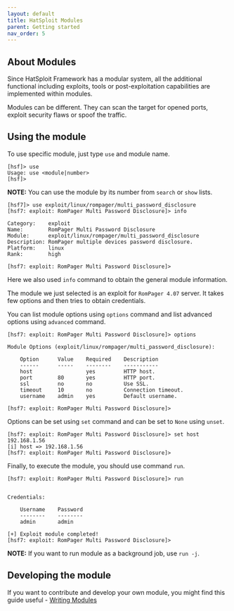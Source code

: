 ```yaml
---
layout: default
title: HatSploit Modules
parent: Getting started
nav_order: 5
---
```


## About Modules

Since HatSploit Framework has a modular system, all the additional functional including exploits, tools or post-exploitation capabilities are implemented within modules.

Modules can be different. They can scan the target for opened ports, exploit security flaws or spoof the traffic.

## Using the module

To use specific module, just type `use` and module name.

```
[hsf]> use
Usage: use <module|number>
[hsf]>
```

**NOTE:** You can use the module by its number from `search` or `show` lists.

```
[hsf7]> use exploit/linux/rompager/multi_password_disclosure
[hsf7: exploit: RomPager Multi Password Disclosure]> info
 
Category:    exploit
Name:        RomPager Multi Password Disclosure
Module:      exploit/linux/rompager/multi_password_disclosure
Description: RomPager multiple devices password disclosure.
Platform:    linux
Rank:        high

[hsf7: exploit: RomPager Multi Password Disclosure]>
```

Here we also used `info` command to obtain the general module information.

The module we just selected is an exploit for `RomPager 4.07` server. It takes few options and then tries to obtain credentials.

You can list module options using `options` command and list advanced options using `advanced` command.

```
[hsf7: exploit: RomPager Multi Password Disclosure]> options
 
Module Options (exploit/linux/rompager/multi_password_disclosure):
 
    Option      Value    Required    Description
    ------      -----    --------    -----------
    host                 yes         HTTP host.
    port        80       yes         HTTP port.
    ssl         no       no          Use SSL.
    timeout     10       no          Connection timeout.
    username    admin    yes         Default username.
 
[hsf7: exploit: RomPager Multi Password Disclosure]>
```

Options can be set using `set` command and can be set to `None` using `unset`.

```
[hsf7: exploit: RomPager Multi Password Disclosure]> set host 192.168.1.56
[i] host => 192.168.1.56
[hsf7: exploit: RomPager Multi Password Disclosure]>
```

Finally, to execute the module, you should use command `run`.

```
[hsf7: exploit: RomPager Multi Password Disclosure]> run
 
 
Credentials:
 
    Username    Password
    --------    --------
    admin       admin
 
[+] Exploit module completed!
[hsf7: exploit: RomPager Multi Password Disclosure]>
```

**NOTE:** If you want to run module as a background job, use `run -j`.

## Developing the module

If you want to contribute and develop your own module, you might find this guide useful - [Writing Modules](/docs/development/writing-modules)